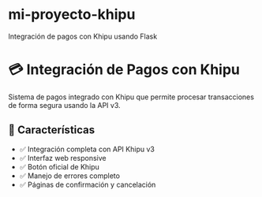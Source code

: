# mi-proyecto-khipu
Integración de pagos con Khipu usando Flask


# 💳 Integración de Pagos con Khipu

Sistema de pagos integrado con Khipu que permite procesar transacciones de forma segura usando la API v3.

## 🚀 Características

- ✅ Integración completa con API Khipu v3
- ✅ Interfaz web responsive
- ✅ Botón oficial de Khipu
- ✅ Manejo de errores completo
- ✅ Páginas de confirmación y cancelación
